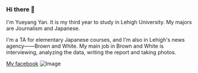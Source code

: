 ### Hi there 👋

I'm Yueyang Yan. It is my third year to study in Lehigh University. My majors are Journalism and Japanese. 

I'm a TA for elementary Japanese courses, and I'm also in Lehigh's news agency——Brown and White. My main job in Brown and White is interviewing, analyzing the data, writing the report and taking photos. 

[My facebook](https://www.facebook.com/yueyang.yan.50)
![Image](https://www.google.com/search?q=lehigh+valley&tbm=isch&ved=2ahUKEwiG297Z_oPzAhW2nnIEHf2wDXsQ2-cCegQIABAA&oq=lehigh+valley&gs_lcp=CgNpbWcQAzIECAAQQzIFCAAQgAQyBQgAEIAEMgUIABCABDIFCAAQgAQyBQgAEIAEMgUIABCABDIFCAAQgAQyBQgAEIAEMgUIABCABDoGCAAQBRAeOgQIABAYOgYIABAIEB5Q_A5YzBdg4R5oAHAAeACAAUmIAd4CkgEBNZgBAKABAaoBC2d3cy13aXotaW1nwAEB&sclient=img&ei=-XpDYcb6Nra9ytMP_eG22Ac&bih=722&biw=1536#imgrc=6LZIUoOxUPhyrM)
